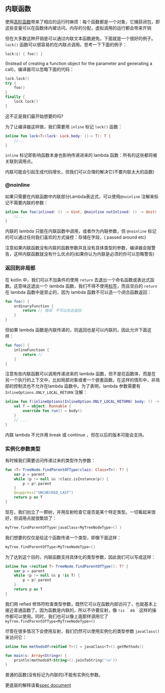 ## 内联函数
使用[高阶函数](http://kotlinlang.org/docs/reference/lambdas.html)带来了相应的运行时麻烦：每个函数都是一个对象，它捕获闭包，即这些变量可以在函数体内被访问。内存的分配，虚拟调用的运行都会带来开销

但在大多数这种开销是可以通过内联文本函数避免。下面就是一个很好的例子。`lock()` 函数可以很容易的在内联点调用。思考一下下面的例子：

```kotlin
lock(i) { foo() }
```

(Instead of creating a function object for the parameter and generating a call)，编译器可以忽略下面的代码：

```kotlin
lock.lock()
try {
	foo()
}
finally {
	lock.lock()
}
```

这不正是我们最开始想要的吗?

为了让编译器这样做，我们需要用 `inline` 标记 `lock()` 函数：
```kotlin
inline fun lock<T>(lock: Lock,body: ()-> T): T {
	//...
}
```

`inline` 标记即影响函数本身也影响传递进来的 lambda 函数：所有的这些都将被关联到调用点。

内联可能会引起生成代码增长，但我们可以合理的解决它(不要内联太大的函数)

### @noinline
如果只需要在内联函数中内联部分Lambda表达式，可以使用`@noinline` 注解来标记不需要内联的参数：

```kotlin
inline fun foo(inlined: () -> Uint, @noinline notInlined: () -> Unit) {
	//...
}
```

内联的 lambda 只能在内联函数中调用，或者作为内联参数，但 `@noinline` 标记的可以通过任何我们喜欢的方式操控：存储在字段，( passed around etc)

注意如果内联函数没有内联的函数参数并且没有具体类型的参数，编译器会报警告，这样内联函数就没有什么优点的(如果你认为内联是必须的你可以忽略警告)

### 返回到非局部
在 kotlin 中，我们可以不加条件的使用 `return` 去退出一个命名函数或表达式函数。这意味这退出一个 lambda 函数，我们不得不使用[标签](http://kotlinlang.org/docs/reference/returns.html#return-at-labels)，而且空白的 `return` 在 lambda 函数中是禁止的，因为 lambda 函数不可以造一个闭合函数返回：

```kotlin
fun foo() {
	ordinaryFunction {
		return // 错误　不可以在这返回
	}
}
```

但如果 lambda 函数是内联传递的，则返回也是可以内联的，因此允许下面这样：

```kotlin
fun foo() {
	inlineFunction {
		return //
	]
}
```

注意有些内联函数可以调用传递进来的 lambda 函数，但不是在函数体，而是在另一个执行的上下文中，比如局部对象或者一个嵌套函数。在这样的情形中，非局部的控制流也不允许在lambda 函数中。为了表明，lambda 参数需要有 `InlineOptions.ONLY_LOCAL_RETURN` 注解：

```kotlin
inline fun f(inlineOptions(InlineOption.ONLY_LOCAL_RETURN) body: () -> Unit) {
    val f = object: Runnable {
        override fun run() = body()
    }
    // ...
}
```

内联 lambda 不允许用 break 或 continue ，但在以后的版本可能会支持。

### 实例化参数类型
有时候我们需要访问传递过来的类型作为参数：

```kotlin
fun <T> TreeNode.findParentOfType(clazz: Class<T>): T? {
	var p = parent
	while (p != null && !clazz.isInstance(p)) {
		p = p?.parent
	}
	@suppress("UNCHECKED_CAST")
	return p as T
}
```

现在，我们创立了一颗树，并用反射检查它是否是某个特定类型。一切看起来很好，但调用点就很繁琐了：

```kotlin
myTree.findParentOfType(javaClass<MyTreeNodeType>() )
```
我们想要的仅仅是给这个函数传递一个类型，即像下面这样：

```kotlin
myTree.findParentOfType<MyTreeNodeType>()

```

为了达到这个目的，内联函数支持具体化的类型参数，因此我们可以写成这样：


```kotlin
inline fun <reified T> TreeNode.findParentOfType(): T? {
	var p = parent
	while (p != null && p !is T) {
		p = p?.parent
	}
	return p as T
}
```

我们用 refied 修饰符检查类型参数，既然它可以在函数内部访问了，也就基本上接近普通函数了。因为函数是内联的，所以不许要反射，像 `!is` ｀as｀这样的操作都可以使用。同时，我们也可以像上面那样调用它了 `myTree.findParentOfType<MyTreeNodeType>()`

尽管在很多情况下会使用反射，我们仍然可以使用实例化的类型参数 `javaClass()` 来访问它：

```kotlin
inline fun methodsOf<reified T>() = javaClass<T>().getMethods()

fun main(s: Array<String>) {
	println(methodsOf<String>().joinToString('\n'))
}
```

普通的函数(没有标记为内联的)不能有实例化参数。

更底层的解释请看[spec document](https://github.com/JetBrains/kotlin/blob/master/spec-docs/reified-type-parameters.md)
